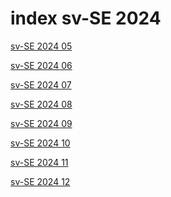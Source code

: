 # index sv-SE 2024

<a href="./05">sv-SE 2024 05</a>

<a href="./06">sv-SE 2024 06</a>

<a href="./07">sv-SE 2024 07</a>

<a href="./08">sv-SE 2024 08</a>

<a href="./09">sv-SE 2024 09</a>

<a href="./10">sv-SE 2024 10</a>

<a href="./11">sv-SE 2024 11</a>

<a href="./12">sv-SE 2024 12</a>
